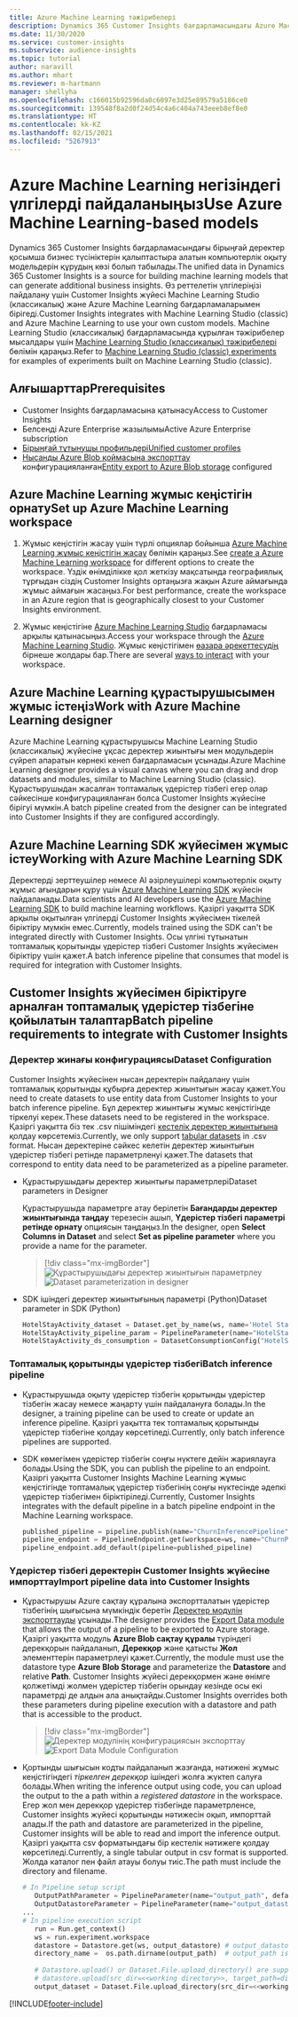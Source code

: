 ```yaml
---
title: Azure Machine Learning тәжірибелері
description: Dynamics 365 Customer Insights бағдарламасындағы Azure Machine Learning негізіндегі үлгілерді пайдаланыңыз.
ms.date: 11/30/2020
ms.service: customer-insights
ms.subservice: audience-insights
ms.topic: tutorial
author: naravill
ms.author: mhart
ms.reviewer: m-hartmann
manager: shellyha
ms.openlocfilehash: c166015b92596da0c6097e3d25e89579a5186ce0
ms.sourcegitcommit: 139548f8a2d0f24d54c4a6c404a743eeeb8ef8e0
ms.translationtype: HT
ms.contentlocale: kk-KZ
ms.lasthandoff: 02/15/2021
ms.locfileid: "5267913"
---
```

# <a name="use-azure-machine-learning-based-models"></a><span data-ttu-id="80283-103">Azure Machine Learning негізіндегі үлгілерді пайдаланыңыз</span><span class="sxs-lookup"><span data-stu-id="80283-103">Use Azure Machine Learning-based models</span></span>

<span data-ttu-id="80283-104">Dynamics 365 Customer Insights бағдарламасындағы бірыңғай деректер қосымша бизнес түсініктерін қалыптастыра алатын компьютерлік оқыту модельдерін құрудың көзі болып табылады.</span><span class="sxs-lookup"><span data-stu-id="80283-104">The unified data in Dynamics 365 Customer Insights is a source for building machine learning models that can generate additional business insights.</span></span> <span data-ttu-id="80283-105">Өз реттелетін үлгілеріңізі пайдалану үшін Customer Insights жүйесі Machine Learning Studio (классикалық) және Azure Machine Learning бағдарламаларымен бірігеді.</span><span class="sxs-lookup"><span data-stu-id="80283-105">Customer Insights integrates with Machine Learning Studio (classic) and Azure Machine Learning to use your own custom models.</span></span> <span data-ttu-id="80283-106">Machine Learning Studio (классикалық) бағдарламасында құрылған тәжірибелер мысалдары үшін [Machine Learning Studio (классикалық) тәжірибелері](machine-learning-studio-experiments.md) бөлімін қараңыз.</span><span class="sxs-lookup"><span data-stu-id="80283-106">Refer to [Machine Learning Studio (classic) experiments](machine-learning-studio-experiments.md) for examples of experiments built on Machine Learning Studio (classic).</span></span> 

## <a name="prerequisites"></a><span data-ttu-id="80283-107">Алғышарттар</span><span class="sxs-lookup"><span data-stu-id="80283-107">Prerequisites</span></span>

- <span data-ttu-id="80283-108">Customer Insights бағдарламасына қатынасу</span><span class="sxs-lookup"><span data-stu-id="80283-108">Access to Customer Insights</span></span>
- <span data-ttu-id="80283-109">Белсенді Azure Enterprise жазылымы</span><span class="sxs-lookup"><span data-stu-id="80283-109">Active Azure Enterprise subscription</span></span>
- [<span data-ttu-id="80283-110">Бірыңғай тұтынушы профильдері</span><span class="sxs-lookup"><span data-stu-id="80283-110">Unified customer profiles</span></span>](data-unification.md)
- <span data-ttu-id="80283-111">[Нысанды Azure Blob қоймасына экспорттау](export-azure-blob-storage.md) конфигурацияланған</span><span class="sxs-lookup"><span data-stu-id="80283-111">[Entity export to Azure Blob storage](export-azure-blob-storage.md) configured</span></span>

## <a name="set-up-azure-machine-learning-workspace"></a><span data-ttu-id="80283-112">Azure Machine Learning жұмыс кеңістігін орнату</span><span class="sxs-lookup"><span data-stu-id="80283-112">Set up Azure Machine Learning workspace</span></span>

1. <span data-ttu-id="80283-113">Жұмыс кеңістігін жасау үшін түрлі опциялар бойынша [Azure Machine Learning жұмыс кеңістігін жасау](https://docs.microsoft.com/azure/machine-learning/concept-workspace#-create-a-workspace) бөлімін қараңыз.</span><span class="sxs-lookup"><span data-stu-id="80283-113">See [create a Azure Machine Learning workspace](https://docs.microsoft.com/azure/machine-learning/concept-workspace#-create-a-workspace) for different options to create the workspace.</span></span> <span data-ttu-id="80283-114">Үздік өнімділікке қол жеткізу мақсатында географиялық тұрғыдан сіздің Customer Insights ортаңызға жақын Azure аймағында жұмыс аймағын жасаңыз.</span><span class="sxs-lookup"><span data-stu-id="80283-114">For best performance, create the workspace in an Azure region that is geographically closest to your Customer Insights environment.</span></span>

1. <span data-ttu-id="80283-115">Жұмыс кеңістігіне [Azure Machine Learning Studio](https://ml.azure.com/) бағдарламасы арқылы қатынасыңыз.</span><span class="sxs-lookup"><span data-stu-id="80283-115">Access your workspace through the [Azure Machine Learning Studio](https://ml.azure.com/).</span></span> <span data-ttu-id="80283-116">Жұмыс кеңістігімен [өазара әрекеттесудің](https://docs.microsoft.com/azure/machine-learning/concept-workspace#tools-for-workspace-interaction) бірнеше жолдары бар.</span><span class="sxs-lookup"><span data-stu-id="80283-116">There are several [ways to interact](https://docs.microsoft.com/azure/machine-learning/concept-workspace#tools-for-workspace-interaction) with your workspace.</span></span>

## <a name="work-with-azure-machine-learning-designer"></a><span data-ttu-id="80283-117">Azure Machine Learning құрастырушысымен жұмыс істеңіз</span><span class="sxs-lookup"><span data-stu-id="80283-117">Work with Azure Machine Learning designer</span></span>

<span data-ttu-id="80283-118">Azure Machine Learning құрастырушысы Machine Learning Studio (классикалық) жүйесіне ұқсас деректер жиынтығы мен модульдерін сүйреп апаратын көрнекі кенеп бағдарламасын ұсынады.</span><span class="sxs-lookup"><span data-stu-id="80283-118">Azure Machine Learning designer provides a visual canvas where you can drag and drop datasets and modules, similar to Machine Learning Studio (classic).</span></span> <span data-ttu-id="80283-119">Құрастырушыдан жасалған топтамалық үдерістер тізбегі егер олар сәйкесінше конфигурацияланған болса Customer Insights жүйесіне бірігуі мүмкін.</span><span class="sxs-lookup"><span data-stu-id="80283-119">A batch pipeline created from the designer can be integrated into Customer Insights if they are configured accordingly.</span></span> 
   
## <a name="working-with-azure-machine-learning-sdk"></a><span data-ttu-id="80283-120">Azure Machine Learning SDK жүйесімен жұмыс істеу</span><span class="sxs-lookup"><span data-stu-id="80283-120">Working with Azure Machine Learning SDK</span></span>

<span data-ttu-id="80283-121">Деректерді зерттеушілер немесе AI әзірлеушілері компьютерлік оқыту жұмыс ағындарын құру үшін [Azure Machine Learning SDK](https://docs.microsoft.com/python/api/overview/azure/ml/?view=azure-ml-py&preserve-view=true) жүйесін пайдаланады.</span><span class="sxs-lookup"><span data-stu-id="80283-121">Data scientists and AI developers use the [Azure Machine Learning SDK](https://docs.microsoft.com/python/api/overview/azure/ml/?view=azure-ml-py&preserve-view=true) to build machine learning workflows.</span></span> <span data-ttu-id="80283-122">Қазіргі уақытта SDK арқылы оқытылған үлгілерді Customer Insights жүйесімен тікелей біріктіру мүмкін емес.</span><span class="sxs-lookup"><span data-stu-id="80283-122">Currently, models trained using the SDK can't be integrated directly with Customer Insights.</span></span> <span data-ttu-id="80283-123">Осы үлгіні тұтынатын топтамалық қорытынды үдерістер тізбегі Customer Insights жүйесімен біріктіру үшін қажет.</span><span class="sxs-lookup"><span data-stu-id="80283-123">A batch inference pipeline that consumes that model is required for integration with Customer Insights.</span></span>

## <a name="batch-pipeline-requirements-to-integrate-with-customer-insights"></a><span data-ttu-id="80283-124">Customer Insights жүйесімен біріктіруге арналған топтамалық үдерістер тізбегіне қойылатын талаптар</span><span class="sxs-lookup"><span data-stu-id="80283-124">Batch pipeline requirements to integrate with Customer Insights</span></span>

### <a name="dataset-configuration"></a><span data-ttu-id="80283-125">Деректер жинағы конфигурациясы</span><span class="sxs-lookup"><span data-stu-id="80283-125">Dataset Configuration</span></span>

<span data-ttu-id="80283-126">Customer Insights жүйесінен нысан деректерін пайдалану үшін топтамалық қорытынды құбырға деректер жиынтығын жасау қажет.</span><span class="sxs-lookup"><span data-stu-id="80283-126">You need to create datasets to use entity data from Customer Insights to your batch inference pipeline.</span></span> <span data-ttu-id="80283-127">Бұл деректер жиынтығы жұмыс кеңістігінде тіркелуі керек.</span><span class="sxs-lookup"><span data-stu-id="80283-127">These datasets need to be registered in the workspace.</span></span> <span data-ttu-id="80283-128">Қазіргі уақытта біз тек .csv пішіміндегі [кестелік деректер жиынтығына](https://docs.microsoft.com/azure/machine-learning/how-to-create-register-datasets#tabulardataset) қолдау көрсетеміз.</span><span class="sxs-lookup"><span data-stu-id="80283-128">Currently, we only support [tabular datasets](https://docs.microsoft.com/azure/machine-learning/how-to-create-register-datasets#tabulardataset) in .csv format.</span></span> <span data-ttu-id="80283-129">Нысан деректеріне сәйкес келетін деректер жиынтығын үдерістер тізбегі ретінде параметрленуі қажет.</span><span class="sxs-lookup"><span data-stu-id="80283-129">The datasets that correspond to entity data need to be parameterized as a pipeline parameter.</span></span>
   
* <span data-ttu-id="80283-130">Құрастырушыдағы деректер жиынтығы параметрлері</span><span class="sxs-lookup"><span data-stu-id="80283-130">Dataset parameters in Designer</span></span>
   
     <span data-ttu-id="80283-131">Құрастырушыда параметрге атау берілетін **Бағандарды деректер жиынтығында таңдау** терезесін ашып, **Үдерістер тізбегі параметрі ретінде орнату** опциясын таңдаңыз.</span><span class="sxs-lookup"><span data-stu-id="80283-131">In the designer, open **Select Columns in Dataset** and select **Set as pipeline parameter** where you provide a name for the parameter.</span></span>

     > [!div class="mx-imgBorder"]
     > <span data-ttu-id="80283-132">![Құрастырушыдағы деректер жиынтығын параметрлеу](media/intelligence-designer-dataset-parameters.png "Құрастырушыдағы деректер жиынтығын параметрлеу")</span><span class="sxs-lookup"><span data-stu-id="80283-132">![Dataset parameterization in designer](media/intelligence-designer-dataset-parameters.png "Dataset parameterization in designer")</span></span>
   
* <span data-ttu-id="80283-133">SDK ішіндегі деректер жиынтығының параметрі (Python)</span><span class="sxs-lookup"><span data-stu-id="80283-133">Dataset parameter in SDK (Python)</span></span>
   
   ```python
   HotelStayActivity_dataset = Dataset.get_by_name(ws, name='Hotel Stay Activity Data')
   HotelStayActivity_pipeline_param = PipelineParameter(name="HotelStayActivity_pipeline_param", default_value=HotelStayActivity_dataset)
   HotelStayActivity_ds_consumption = DatasetConsumptionConfig("HotelStayActivity_dataset", HotelStayActivity_pipeline_param)
   ```

### <a name="batch-inference-pipeline"></a><span data-ttu-id="80283-134">Топтамалық қорытынды үдерістер тізбегі</span><span class="sxs-lookup"><span data-stu-id="80283-134">Batch inference pipeline</span></span>
  
* <span data-ttu-id="80283-135">Құрастырушыда оқыту үдерістер тізбегін қорытынды үдерістер тізбегін жасау немесе жаңарту үшін пайдалануға болады.</span><span class="sxs-lookup"><span data-stu-id="80283-135">In the designer, a training pipeline can be used to create or update an inference pipeline.</span></span> <span data-ttu-id="80283-136">Қазіргі уақытта тек топтамалық қорытынды үдерістер тізбегіне қолдау көрсетіледі.</span><span class="sxs-lookup"><span data-stu-id="80283-136">Currently, only batch inference pipelines are supported.</span></span>

* <span data-ttu-id="80283-137">SDK көмегімен үдерістер тізбегін соңғы нүктеге дейін жариялауға болады.</span><span class="sxs-lookup"><span data-stu-id="80283-137">Using the SDK, you can publish the pipeline to an endpoint.</span></span> <span data-ttu-id="80283-138">Қазіргі уақытта Customer Insights Machine Learning жұмыс кеңістігінде топтамалық үдерістер тізбегінің соңғы нүктесінде әдепкі үдерістер тізбегімен біріктіріледі.</span><span class="sxs-lookup"><span data-stu-id="80283-138">Currently, Customer Insights integrates with the default pipeline in a batch pipeline endpoint in the Machine Learning workspace.</span></span>
   
   ```python
   published_pipeline = pipeline.publish(name="ChurnInferencePipeline", description="Published Churn Inference pipeline")
   pipeline_endpoint = PipelineEndpoint.get(workspace=ws, name="ChurnPipelineEndpoint") 
   pipeline_endpoint.add_default(pipeline=published_pipeline)
   ```

### <a name="import-pipeline-data-into-customer-insights"></a><span data-ttu-id="80283-139">Үдерістер тізбегі деректерін Customer Insights жүйесіне импорттау</span><span class="sxs-lookup"><span data-stu-id="80283-139">Import pipeline data into Customer Insights</span></span>

* <span data-ttu-id="80283-140">Құрастырушы Azure сақтау құралына экспортталатын үдерістер тізбегінің шығысына мүмкіндік беретін [Деректер модулін экспорттауды](https://docs.microsoft.com/azure/machine-learning/algorithm-module-reference/export-data) ұсынады.</span><span class="sxs-lookup"><span data-stu-id="80283-140">The designer provides the [Export Data module](https://docs.microsoft.com/azure/machine-learning/algorithm-module-reference/export-data) that allows the output of a pipeline to be exported to Azure storage.</span></span> <span data-ttu-id="80283-141">Қазіргі уақытта модуль **Azure Blob сақтау құралы** түріндегі дерекқорын пайдаланып, **Дерекқор** және қатысты **Жол** элементтерін параметрлеуі қажет.</span><span class="sxs-lookup"><span data-stu-id="80283-141">Currently, the module must use the datastore type **Azure Blob Storage** and parameterize the **Datastore** and relative **Path**.</span></span> <span data-ttu-id="80283-142">Customer Insights жүйесі дерекқормен және өнімге қолжетімді жолмен үдерістер тізбегін орындау кезінде осы екі параметрді де алдын ала анықтайды.</span><span class="sxs-lookup"><span data-stu-id="80283-142">Customer Insights overrides both these parameters during pipeline execution with a datastore and path that is accessible to the product.</span></span>
   > [!div class="mx-imgBorder"]
   > <span data-ttu-id="80283-143">![Деректер модулінің конфигурациясын экспорттау](media/intelligence-designer-importdata.png "Деректер модулінің конфигурациясын экспорттау")</span><span class="sxs-lookup"><span data-stu-id="80283-143">![Export Data Module Configuration](media/intelligence-designer-importdata.png "Export Data Module Configuration")</span></span>
   
* <span data-ttu-id="80283-144">Қортынды шығысын кодты пайдаланып жазғанда, нәтижені жұмыс кеңістігіндегі *тіркелген дерекқор* ішіндегі жолға жүктеп салуға болады.</span><span class="sxs-lookup"><span data-stu-id="80283-144">When writing the inference output using code, you can upload the output to the a path within a *registered datastore* in the workspace.</span></span> <span data-ttu-id="80283-145">Егер жол мен дерекқор үдерістер тізбегінде параметрленсе, Customer insights жүйесі қорытынды нәтижесін оқып, импорттай алады.</span><span class="sxs-lookup"><span data-stu-id="80283-145">If the path and datastore are parameterized in the pipeline, Customer insights will be able to read and import the inference output.</span></span> <span data-ttu-id="80283-146">Қазіргі уақытта csv форматындағы бір кестелік нәтижеге қолдау көрсетіледі.</span><span class="sxs-lookup"><span data-stu-id="80283-146">Currently, a single tabular output in csv format is supported.</span></span> <span data-ttu-id="80283-147">Жолда каталог пен файл атауы болуы тиіс.</span><span class="sxs-lookup"><span data-stu-id="80283-147">The path must include the directory and filename.</span></span>

   ```python
   # In Pipeline setup script
      OutputPathParameter = PipelineParameter(name="output_path", default_value="HotelChurnOutput/HotelChurnOutput.csv")
      OutputDatastoreParameter = PipelineParameter(name="output_datastore", default_value="workspaceblobstore")
   ...
   # In pipeline execution script
      run = Run.get_context()
      ws = run.experiment.workspace
      datastore = Datastore.get(ws, output_datastore) # output_datastore is parameterized
      directory_name =  os.path.dirname(output_path)  # output_path is parameterized.
      
      # Datastore.upload() or Dataset.File.upload_directory() are supported methods to uplaod the data
      # datastore.upload(src_dir=<<working directory>>, target_path=directory_name, overwrite=False, show_progress=True)
      output_dataset = Dataset.File.upload_directory(src_dir=<<working directory>>, target = (datastore, directory_name)) # Remove trailing "/" from directory_name
   ```


[!INCLUDE[footer-include](../includes/footer-banner.md)]